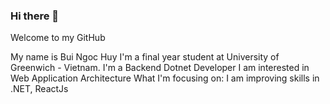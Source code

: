 ### Hi there 👋 

Welcome to my GitHub 


My name is Bui Ngoc Huy
I'm a final year student at University of Greenwich - Vietnam.
I'm a Backend Dotnet Developer
I am interested in Web Application Architecture
What I'm focusing on:
I am improving skills in .NET, ReactJs
